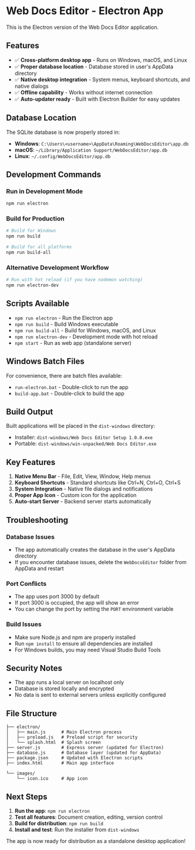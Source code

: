 # Web Docs Editor - Electron App

This is the Electron version of the Web Docs Editor application.

## Features

- ✅ **Cross-platform desktop app** - Runs on Windows, macOS, and Linux
- ✅ **Proper database location** - Database stored in user's AppData directory
- ✅ **Native desktop integration** - System menus, keyboard shortcuts, and native dialogs
- ✅ **Offline capability** - Works without internet connection
- ✅ **Auto-updater ready** - Built with Electron Builder for easy updates

## Database Location

The SQLite database is now properly stored in:
- **Windows**: `C:\Users\<username>\AppData\Roaming\WebDocsEditor\app.db`
- **macOS**: `~/Library/Application Support/WebDocsEditor/app.db`
- **Linux**: `~/.config/WebDocsEditor/app.db`

## Development Commands

### Run in Development Mode
```bash
npm run electron
```

### Build for Production
```bash
# Build for Windows
npm run build

# Build for all platforms
npm run build-all
```

### Alternative Development Workflow
```bash
# Run with hot reload (if you have nodemon watching)
npm run electron-dev
```

## Scripts Available

- `npm run electron` - Run the Electron app
- `npm run build` - Build Windows executable
- `npm run build-all` - Build for Windows, macOS, and Linux
- `npm run electron-dev` - Development mode with hot reload
- `npm start` - Run as web app (standalone server)

## Windows Batch Files

For convenience, there are batch files available:
- `run-electron.bat` - Double-click to run the app
- `build-app.bat` - Double-click to build the app

## Build Output

Built applications will be placed in the `dist-windows` directory:
- Installer: `dist-windows/Web Docs Editor Setup 1.0.0.exe`
- Portable: `dist-windows/win-unpacked/Web Docs Editor.exe`

## Key Features

1. **Native Menu Bar** - File, Edit, View, Window, Help menus
2. **Keyboard Shortcuts** - Standard shortcuts like Ctrl+N, Ctrl+O, Ctrl+S
3. **System Integration** - Native file dialogs and notifications
4. **Proper App Icon** - Custom icon for the application
5. **Auto-start Server** - Backend server starts automatically

## Troubleshooting

### Database Issues
- The app automatically creates the database in the user's AppData directory
- If you encounter database issues, delete the `WebDocsEditor` folder from AppData and restart

### Port Conflicts
- The app uses port 3000 by default
- If port 3000 is occupied, the app will show an error
- You can change the port by setting the `PORT` environment variable

### Build Issues
- Make sure Node.js and npm are properly installed
- Run `npm install` to ensure all dependencies are installed
- For Windows builds, you may need Visual Studio Build Tools

## Security Notes

- The app runs a local server on localhost only
- Database is stored locally and encrypted
- No data is sent to external servers unless explicitly configured

## File Structure

```
├── electron/
│   ├── main.js      # Main Electron process
│   ├── preload.js   # Preload script for security
│   └── splash.html  # Splash screen
├── server.js        # Express server (updated for Electron)
├── database.js      # Database layer (updated for AppData)
├── package.json     # Updated with Electron scripts
├── index.html       # Main app interface

└── images/
    └── icon.ico     # App icon
```

## Next Steps

1. **Run the app**: `npm run electron`
2. **Test all features**: Document creation, editing, version control
3. **Build for distribution**: `npm run build`
4. **Install and test**: Run the installer from `dist-windows`

The app is now ready for distribution as a standalone desktop application!
